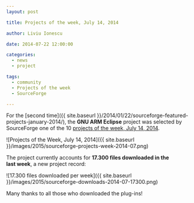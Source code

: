 ```yaml
---
layout: post

title: Projects of the week, July 14, 2014

author: Liviu Ionescu

date: 2014-07-22 12:00:00

categories:
  - news
  - project

tags:
  - community
  - Projects of the week
  - SourceForge

---
```


For the [second time]({{ site.baseurl }}/2014/01/22/sourceforge-featured-projects-january-2014/), the **GNU ARM Eclipse** project was selected by SourceForge one of the 10 [projects of the week, July 14, 2014](http://sourceforge.net/blog/projects-of-the-week-july-14-2014/).

![Projects of the Week, July 14, 2014]({{ site.baseurl }}/images/2015/sourceforge-projects-week-2014-07.png)

The project currently accounts for **17.300 files downloaded in the last week**, a new project record:

![17.300 files downloaded per week]({{ site.baseurl }}/images/2015/sourceforge-downloads-2014-07-17300.png)


Many thanks to all those who downloaded the plug-ins!
